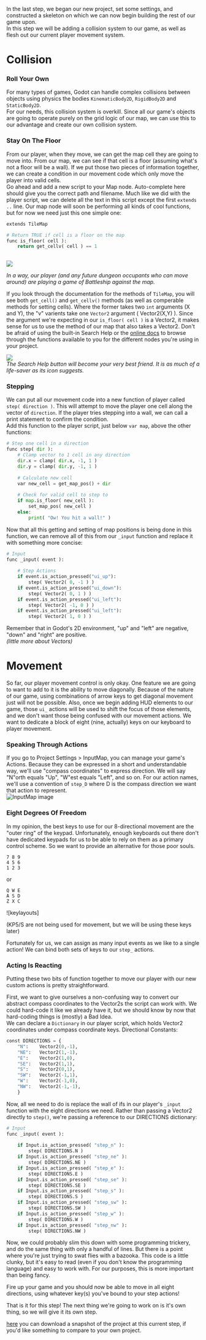 <!--
.. title: Step 2: Learning To Walk (Into Walls)
.. slug: step-2-collision
.. date: 2017-06-12 03:00:00 UTC
.. tags: 
.. category: 
.. link: 
.. description: 
.. type: text
-->

[isfloor]: https://github.com/YeOldeDM/lets-godot-roguelike/blob/step-2/img/isfloor.png

[stepactions]: https://github.com/YeOldeDM/lets-godot-roguelike/raw/step-2/img/stepactions.png "Our new InputMap, with all our new actions just barely fitting on-screen"  

[searchhelp]: https://github.com/YeOldeDM/lets-godot-roguelike/raw/step-2/img/searchhelp.png  


In the last step, we began our new project, set some settings, and constructed a skeleton on which we can now begin building the rest of our game upon.  
In this step we will be adding a collision system to our game, as well as flesh out our current player movement system.  

Collision
=====
### Roll Your Own
For many types of games, Godot can handle complex collisions between objects using physics the bodies `KinematicBody2D`, `RigidBody2D` and `StaticBody2D`.  
For our needs, this collision system is overkill. Since all our game's objects are going to operate purely on the grid logic of our map, 
we can use this to our advantage and create our own collision system.  

### Stay On The Floor
From our player, when they move, we can get the map cell they are going to move into. From our map, we can see if that cell is a floor (assuming what's
not a floor will be a wall). If we put those two pieces of information together, we can create a condition in our movement code which only
move the player into valid cells.  
Go ahead and add a new script to your Map node. Auto-complete here should give you the correct path and filename. Much like we did with the player script, we can delete all the text in this script except the first `extends ..` line. Our map node will soon be performing all kinds of cool functions, but for now we need just this one simple one:  

```python
extends TileMap

# Return TRUE if cell is a floor on the map
func is_floor( cell ):
	return get_cellv( cell ) == 1
  
```  

![][isfloor]  

*In a way, our player (and any future dungeon occupants who can move around) are playing a game of Battleship against the map.*  

If you look through the documentation for the methods of `TileMap`, you will see both `get_cell()` and `get_cellv()` methods (as well as comperable methods for setting cells). Where the former takes two `int` arguments (X and Y), the "v" varients take one `Vector2` argument ( Vector2(X,Y) ). Since the argument we're expecting in our `is_floor( cell )` is a Vector2, it makes sense for us to use the method of our map that also takes a Vector2.  Don't be afraid of using the built-in Search Help or the [online docs](http://docs.godotengine.org/en/stable/) to browse through the functions available to you for the different nodes you're using in your project. 

![][searchhelp]  
*The Search Help button will become your very best friend. It is as much of a life-saver as its icon suggests.*  



### Stepping
We can put all our movement code into a new function of player called `step( direction )`. This will attempt to move the player one cell
along the vector of `direction`. If the player tries stepping into a wall, we can call a print statement to confirm the condition.  
Add this function to the player script, just below `var map`, above the other functions:  

```python
# Step one cell in a direction
func step( dir ):
	# Clamp vector to 1 cell in any direction
	dir.x = clamp( dir.x, -1, 1 )
	dir.y = clamp( dir.y, -1, 1 )
	
	# Calculate new cell
	var new_cell = get_map_pos() + dir
	
	# Check for valid cell to step to
	if map.is_floor( new_cell ):
		set_map_pos( new_cell )
	else:
		print( "Ow! You hit a wall!" )
```  
Now that all this getting and setting of map positions is being done in this function, we can remove all of this from our `_input` function and replace it with something more concise:  
```python
# Input
func _input( event ):
	
	# Step Actions
	if event.is_action_pressed("ui_up"):
		step( Vector2( 0, -1 ) )
	if event.is_action_pressed("ui_down"):
		step( Vector2( 0, 1 ) )
	if event.is_action_pressed("ui_left"):
		step( Vector2( -1, 0 ) )
	if event.is_action_pressed("ui_left"):
		step( Vector2( 1, 0 ) )
```  
Remember that in Godot's 2D environment, "up" and "left" are negative, "down" and "right" are positive.  
*(little more about Vectors)*  

Movement
=====
So far, our player movement control is only okay. One feature we are going to want to add to it is the ability to move diagonally. Because of the nature of our game, using combinations of arrow keys to get diagonal movement just will not be possible. Also, once we begin adding HUD elements to our game, those `ui_` actions will be used to shift the focus of those elements, and we don't want those being confused with our movement actions. We want to dedicate a block of eight (nine, actually) keys on our keyboard to player movement.  

### Speaking Through Actions
If you go to Project Settings > InputMap, you can manage your game's Actions.  Because they can be expressed in a short and understandable way, we'll use "compass coordinates" to express direction. We will say "N"orth equals "Up", "W"est equals "Left", and so on.  For our action names, we'll use a convention of `step_D` where D is the compass direction we want that action to represent.  
![InputMap image][stepactions]


### Eight Degrees Of Freedom
In my opinion, the best keys to use for our 8-directional movement are the "outer ring" of the keypad. Unfortunately, enough keyboards out there don't have dedicated keypads for us to be able to rely on them as a primary control scheme. So we want to provide an alternative for those poor souls.  
```
7 8 9
4 5 6
1 2 3
```  
or  
```
Q W E
A S D
Z X C
```  
![keylayouts]  

(KP5/S are not being used for movement, but we will be using these keys later)  

Fortunately for us, we can assign as many input events as we like to a single action! We can bind both sets of keys to our `step_` actions.  


### Acting Is Reacting
Putting these two bits of function together to move our player with our new custom actions is pretty straightforward.  

First, we want to give ourselves a non-confusing way to convert our abstract compass coordinates to the Vector2s the script can work with. We could hard-code it like we already have it, but we should know by now that hard-coding things is (mostly) a Bad Idea.  
We can declare a `Dictionary` in our player script, which holds Vector2 coordinates under compass coordinate keys. 
Directional Constants:  
```python
const DIRECTIONS = {
	"N":	Vector2(0,-1),
	"NE":	Vector2(1,-1),
	"E":	Vector2(1,0),
	"SE":	Vector2(1,1),
	"S":	Vector2(0,1),
	"SW":	Vector2(-1,1),
	"W":	Vector2(-1,0),
	"NW":	Vector2(-1,-1),
	}
```  
Now, all we need to do is replace the wall of ifs in our player's `_input` function with the eight directions we need. Rather than passing a Vector2 directly to `step()`, we're passing a reference to our DIRECTIONS dictionary:  

```python
# Input
func _input( event ):
	
	if Input.is_action_pressed( "step_n" ):
		step( DIRECTIONS.N )
	if Input.is_action_pressed( "step_ne" ):
		step( DIRECTIONS.NE )
	if Input.is_action_pressed( "step_e" ):
		step( DIRECTIONS.E )
	if Input.is_action_pressed( "step_se" ):
		step( DIRECTIONS.SE )
	if Input.is_action_pressed( "step_s" ):
		step( DIRECTIONS.S )
	if Input.is_action_pressed( "step_sw" ):
		step( DIRECTIONS.SW )
	if Input.is_action_pressed( "step_w" ):
		step( DIRECTIONS.W )
	if Input.is_action_pressed( "step_nw" ):
		step( DIRECTIONS.NW )
```  
Now, we could probably slim this down with some programming trickery, and do the same thing with only a handful of lines. But there is a point where you're just trying to swat flies with a bazooka. This code is a little clunky, but it's easy to read (even if you don't know the programming language) and easy to work with. For our purposes, this is more important than being fancy.  

Fire up your game and you should now be able to move in all eight directions, using whatever key(s) you've bound to your step actions!  

That is it for this step! The next thing we're going to work on is it's own thing, so we will give it its own step.  

[here]() you can download a snapshot of the project at this current step, if you'd like something to compare to your own project. 





